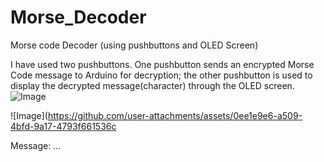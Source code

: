 # Morse_Decoder
Morse code Decoder (using pushbuttons and OLED Screen)

I have used two pushbuttons. One pushbutton sends an encrypted Morse Code message to Arduino for decryption; the other pushbutton is used to display the decrypted message(character) through the OLED screen.
![Image](https://github.com/user-attachments/assets/dbacc7d3-e60c-4093-8351-cb1eabe9d4db)

![Image](https://github.com/user-attachments/assets/0ee1e9e6-a509-4bfd-9a17-4793f661536c

Message: ...
